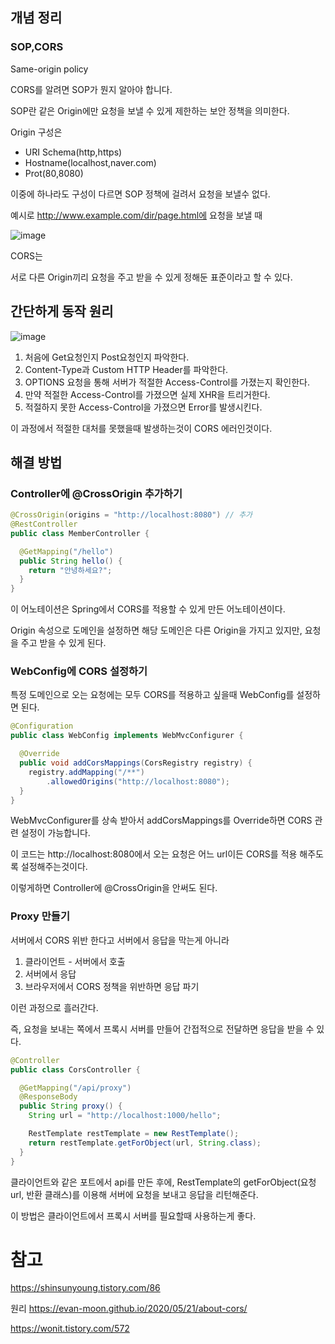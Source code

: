 ## 개념 정리

### SOP,CORS

Same-origin policy

CORS를 알려면 SOP가 뭔지 알아야 합니다.

SOP란 같은 Origin에만 요청을 보낼 수 있게 제한하는 보안 정책을 의미한다.

Origin 구성은

- URI Schema(http,https)
- Hostname(localhost,naver.com)
- Prot(80,8080)

이중에 하나라도 구성이 다르면 SOP 정책에 걸려서 요청을 보낼수 없다.

예시로 http://www.example.com/dir/page.html에 요청을 보낼 때

![image](https://github.com/mo2-Study-Group/StudyGroup/assets/70151275/79d4a4bf-21d3-445a-a591-aa4a5fde2d61)

CORS는

서로 다른 Origin끼리 요청을 주고 받을 수 있게 정해둔 표준이라고 할 수 있다.

## 간단하게 동작 원리

![image](https://github.com/mo2-Study-Group/StudyGroup/assets/70151275/fd69358d-5af4-4844-a944-cfe2a648510f)

1. 처음에 Get요청인지 Post요청인지 파악한다.
2. Content-Type과 Custom HTTP Header를 파악한다.
3. OPTIONS 요청을 통해 서버가 적절한 Access-Control를 가졌는지 확인한다.
4. 만약 적절한 Access-Control를 가졌으면 실제 XHR을 트리거한다.
5. 적절하지 못한 Access-Control을 가졌으면 Error를 발생시킨다.

이 과정에서 적절한 대처를 못했을때 발생하는것이 CORS 에러인것이다.

## 해결 방법

### Controller에 @CrossOrigin 추가하기

```java
@CrossOrigin(origins = "http://localhost:8080") // 추가
@RestController
public class MemberController {

  @GetMapping("/hello")
  public String hello() {
    return "안녕하세요?";
  }
}
```

이 어노테이션은 Spring에서 CORS를 적용할 수 있게 만든 어노테이션이다.

Origin 속성으로 도메인을 설정하면 해당 도메인은 다른 Origin을 가지고 있지만, 요청을 주고 받을 수 있게 된다.

### WebConfig에 CORS 설정하기

특정 도메인으로 오는 요청에는 모두 CORS를 적용하고 싶을때 WebConfig를 설정하면 된다.

```java
@Configuration
public class WebConfig implements WebMvcConfigurer {

  @Override
  public void addCorsMappings(CorsRegistry registry) {
    registry.addMapping("/**")
        .allowedOrigins("http://localhost:8080");
  }
}
```

WebMvcConfigurer를 상속 받아서 addCorsMappings를  Override하면 CORS 관련 설정이 가능합니다. 

이 코드는 http://localhost:8080에서 오는 요청은 어느 url이든 CORS를 적용 해주도록 설정해주는것이다.

이렇게하면 Controller에 @CrossOrigin을 안써도 된다.

### Proxy 만들기

서버에서 CORS 위반 한다고 서버에서 응답을 막는게 아니라 

1. 클라이언트 - 서버에서 호출
2. 서버에서 응답
3. 브라우저에서 CORS 정책을 위반하면 응답 파기

이런 과정으로 흘러간다. 

즉, 요청을 보내는 쪽에서 프록시 서버를 만들어 간접적으로 전달하면 응답을 받을 수 있다.

```java
@Controller
public class CorsController {

  @GetMapping("/api/proxy")
  @ResponseBody
  public String proxy() {
    String url = "http://localhost:1000/hello";

    RestTemplate restTemplate = new RestTemplate();
    return restTemplate.getForObject(url, String.class);
  }
}
```

클라이언트와 같은 포트에서 api를 만든 후에, RestTemplate의 getForObject(요청 url, 반환 클래스)를 이용해 서버에 요청을 보내고 응답을 리턴해준다.

이 방법은 클라이언트에서 프록시 서버를 필요할때 사용하는게 좋다.

# 참고

https://shinsunyoung.tistory.com/86

원리 https://evan-moon.github.io/2020/05/21/about-cors/

https://wonit.tistory.com/572
